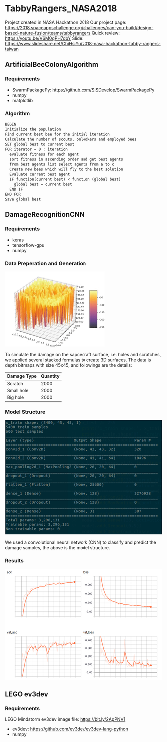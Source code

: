 # TabbyRangers_NASA2018
Project created in NASA Hackathon 2018
Our project page: https://2018.spaceappschallenge.org/challenges/can-you-build/design-based-nature-fusion/teams/tabbyrangers
Quick review: https://youtu.be/V6M0qPH7dbY
Slide: https://www.slideshare.net/ChiHsiYu/2018-nasa-hackathon-tabby-rangers-taiwan
## ArtificialBeeColonyAlgorithm
### Requirements
* SwarmPackagePy: https://github.com/SISDevelop/SwarmPackagePy
* numpy
* matplotlib


### Algorithm
```
BEGIN
Initialize the population
Find current best bee for the initial iteration
Calculate the number of scouts, onlookers and employed bees
SET global best to current best
FOR iterator = 0 : iteration
  evaluate fitness for each agent
  sort fitness in ascending order and get best agents
  from best agents list select agents from a to c
  Create new bees which will fly to the best solution
  Evaluate current best agent
  IF function(current best) < function (global best)
    global best = current best
  END IF
END FOR
Save global best
```

## DamageRecognitionCNN
### Requirements
* keras
* tensorflow-gpu
* numpy
### Data Preperation and Generation
![data example](https://github.com/b02902032/TabbyRangers_NASA2018/blob/master/images/data_demo.gif)


To simulate the damage on the sapcecraft surface, i.e. holes and scratches, we applied several stacked formulas to create 3D surfaces. The data is depth bitmaps with size 45x45, and followings are the details: 


|Damage Type                    |Quantity                     |
|-------------------------------|-----------------------------|
|Scratch                        |           2000              |
|Small hole                     |           2000              |
|Big hole                       |           2000              |

### Model Structure
![data example](https://github.com/b02902032/TabbyRangers_NASA2018/blob/master/images/summary.png)

We used a convolutional neural network (CNN) to classify and predict the damage samples, the above is the model structure.

### Results
![data example](https://github.com/b02902032/TabbyRangers_NASA2018/blob/master/images/result.png)


## LEGO ev3dev
### Requirements
LEGO Mindstorm ev3dev image file: https://bit.ly/2ApPNV1
* ev3dev: https://github.com/ev3dev/ev3dev-lang-python
* numpy


